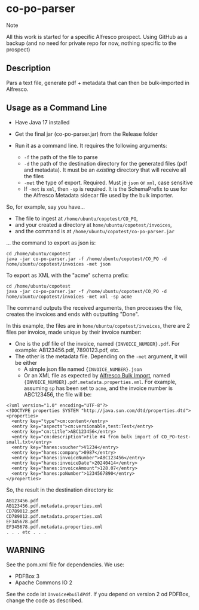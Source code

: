 # co-po-parser

> [!NOTE]
> All this work is started for a specific Alfresco prospect. Using GitHub as a backup (and no need for private repo for now, nothing specific to the prospect)


## Description

Pars a text file, generate pdf + metadata that can then be bulk-imported in Alfresco.

## Usage as a Command Line

* Have Java 17 installed
* Get the final jar (co-po-parser.jar) from the Release folder

* Run it as a command line. It requires the following arguments:
  * `-f` the path of the file to parse
  * `-d` the path of the destination directory for the generated files (pdf and metadata). It must be an _existing_ directory that will receive all the files
  * `-met` the type of export. Required. Must je `json` or `xml`, case sensitive
  * If `-met` is `xml`, then  `-sp` is required. It is the SchemaPrefix to use for the Alfresco Metadata sidecar file used by the bulk importer.


So, for example, say you have...

* The file to ingest at `/home/ubuntu/copotest/CO_PO`,
* and your created a directory at `home/ubuntu/copotest/invoices`,
* and the command is at `/home/ubuntu/copotest/co-po-parser.jar`

... the command to export as json is:

```
cd /home/ubuntu/copotest
java -jar co-po-parser.jar -f /home/ubuntu/copotest/CO_PO -d home/ubuntu/copotest/invoices -met json
```

To export as XML with the "acme" schema prefix:

```
cd /home/ubuntu/copotest
java -jar co-po-parser.jar -f /home/ubuntu/copotest/CO_PO -d home/ubuntu/copotest/invoices -met xml -sp acme
```

The command outputs the received arguments, then processes the file, creates the invoices and ends with outputting "Done".

In this example, the files are in `home/ubuntu/copotest/invoices`, there are 2 files per invoice, made unique by their invoice number:

* One is the pdf file of the invoice, named `{INVOICE_NUMBER}.pdf`. For example: AB123456.pdf, 7890123.pdf, etc.
* The other is the metadata file. Depending on the `-met` argument, it will be either
  * A simple json file named `{INVOICE_NUMBER}.json`
  * Or an XML file as expected by [Alfresco Bulk Import](https://docs.alfresco.com/content-services/latest/admin/import-transfer/), named `{INVOICE_NUMBER}.pdf.metadata.properties.xml`. For example, assuming `sp` has been set to `acme`, and the invoice number is ABC123456, the file will be:


```
<?xml version="1.0" encoding="UTF-8"?>
<!DOCTYPE properties SYSTEM "http://java.sun.com/dtd/properties.dtd">
<properties>
  <entry key="type">cm:content</entry>
  <entry key="aspects">cm:versionable,test:Test</entry>
  <entry key="cm:title">ABC123456</entry>
  <entry key="cm:description">File #4 from bulk import of CO_PO-test-small.txt</entry>
  <entry key="hanes:voucher">V1234</entry>
  <entry key="hanes:company">0987</entry>
  <entry key="hanes:invoiceNumber">ABC123456</entry>
  <entry key="hanes:invoiceDate">20240414</entry>
  <entry key="hanes:invoiceAmount">128.07</entry>
  <entry key="hanes:poNumber">1234567890</entry>
</properties>
```


So, the result in the destination directory is:

```
AB123456.pdf
AB123456.pdf.metadata.properties.xml
CD789012.pdf
CD789012.pdf.metadata.properties.xml
EF345678.pdf
EF345678.pdf.metadata.properties.xml
. . . etc . . .
```


## WARNING

See the pom.xml file for dependencies. We use:

* PDFBox 3
* Apache Commons IO 2

See the code iat `Invoice#buildPdf`. If you depend on version 2 od PDFBox, change the code as described.